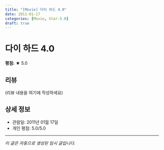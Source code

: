 ```yaml
---
title: "[Movie] 다이 하드 4.0"
date: 2011-01-17
categories: [Movie, Star-5.0]
draft: true
---
```


# 다이 하드 4.0

**평점:** ★ 5.0

## 리뷰

(리뷰 내용을 여기에 작성하세요)

## 상세 정보

- 관람일: 2011년 01월 17일
- 개인 평점: 5.0/5.0

---

*이 글은 자동으로 생성된 임시 글입니다.*
